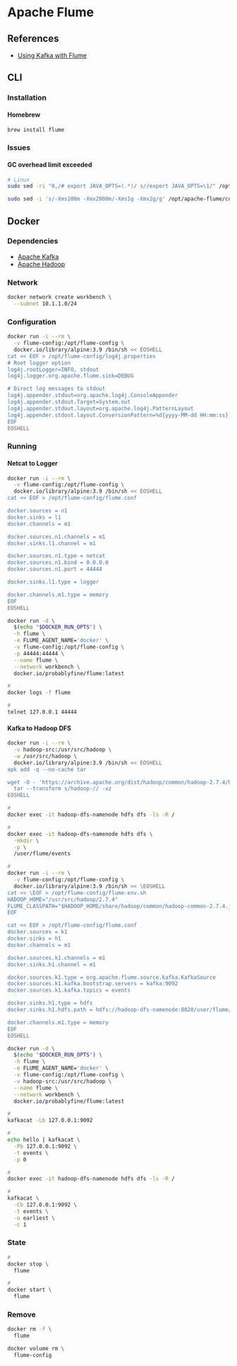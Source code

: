 # Apache Flume

## References

- [Using Kafka with Flume](https://docs.cloudera.com/documentation/kafka/2-0-x/topics/kafka_flume.html)

## CLI

### Installation

#### Homebrew

```sh
brew install flume
```

### Issues

#### GC overhead limit exceeded

```sh
# Linux
sudo sed -ri "0,/# export JAVA_OPTS=(.*)/ s//export JAVA_OPTS=\1/" /opt/apache-flume/conf/flume-env.sh

sudo sed -i 's/-Xms100m -Xmx2000m/-Xms1g -Xmx2g/g' /opt/apache-flume/conf/flume-env.sh
```

## Docker

### Dependencies

- [Apache Kafka](/apache/kafka.md#docker)
- [Apache Hadoop](/apache/hadoop.md#docker)

### Network

```sh
docker network create workbench \
  --subnet 10.1.1.0/24
```

### Configuration

```sh
docker run -i --rm \
  -v flume-config:/opt/flume-config \
  docker.io/library/alpine:3.9 /bin/sh << EOSHELL
cat << EOF > /opt/flume-config/log4j.properties
# Root logger option
log4j.rootLogger=INFO, stdout
log4j.logger.org.apache.flume.sink=DEBUG

# Direct log messages to stdout
log4j.appender.stdout=org.apache.log4j.ConsoleAppender
log4j.appender.stdout.Target=System.out
log4j.appender.stdout.layout=org.apache.log4j.PatternLayout
log4j.appender.stdout.layout.ConversionPattern=%d{yyyy-MM-dd HH:mm:ss} %-5p %c{1}:%L - %m%n
EOF
EOSHELL
```

### Running

#### Netcat to Logger

```sh
docker run -i --rm \
  -v flume-config:/opt/flume-config \
  docker.io/library/alpine:3.9 /bin/sh << EOSHELL
cat << EOF > /opt/flume-config/flume.conf

docker.sources = n1
docker.sinks = l1
docker.channels = m1

docker.sources.n1.channels = m1
docker.sinks.l1.channel = m1

docker.sources.n1.type = netcat
docker.sources.n1.bind = 0.0.0.0
docker.sources.n1.port = 44444

docker.sinks.l1.type = logger

docker.channels.m1.type = memory
EOF
EOSHELL
```

```sh
docker run -d \
  $(echo "$DOCKER_RUN_OPTS") \
  -h flume \
  -e FLUME_AGENT_NAME='docker' \
  -v flume-config:/opt/flume-config \
  -p 44444:44444 \
  --name flume \
  --network workbench \
  docker.io/probablyfine/flume:latest
```

```sh
#
docker logs -f flume

#
telnet 127.0.0.1 44444
```

#### Kafka to Hadoop DFS

```sh
docker run -i --rm \
  -v hadoop-src:/usr/src/hadoop \
  -w /usr/src/hadoop \
  docker.io/library/alpine:3.9 /bin/sh << EOSHELL
apk add -q --no-cache tar

wget -O - 'https://archive.apache.org/dist/hadoop/common/hadoop-2.7.4/hadoop-2.7.4.tar.gz' | \
  tar --transform s/hadoop-// -xz
EOSHELL
```

```sh
#
docker exec -it hadoop-dfs-namenode hdfs dfs -ls -R /

#
docker exec -it hadoop-dfs-namenode hdfs dfs \
  -mkdir \
  -p \
  /user/flume/events

#
docker run -i --rm \
  -v flume-config:/opt/flume-config \
  docker.io/library/alpine:3.9 /bin/sh << \EOSHELL
cat << \EOF > /opt/flume-config/flume-env.sh
HADOOP_HOME="/usr/src/hadoop/2.7.4"
FLUME_CLASSPATH="$HADOOP_HOME/share/hadoop/common/hadoop-common-2.7.4.jar"
EOF

cat << EOF > /opt/flume-config/flume.conf
docker.sources = k1
docker.sinks = h1
docker.channels = m1

docker.sources.k1.channels = m1
docker.sinks.h1.channel = m1

docker.sources.k1.type = org.apache.flume.source.kafka.KafkaSource
docker.sources.k1.kafka.bootstrap.servers = kafka:9092
docker.sources.k1.kafka.topics = events

docker.sinks.h1.type = hdfs
docker.sinks.h1.hdfs.path = hdfs://hadoop-dfs-namenode:8020/user/flume/events/%Y/%m/%d

docker.channels.m1.type = memory
EOF
EOSHELL
```

```sh
docker run -d \
  $(echo "$DOCKER_RUN_OPTS") \
  -h flume \
  -e FLUME_AGENT_NAME='docker' \
  -v flume-config:/opt/flume-config \
  -v hadoop-src:/usr/src/hadoop \
  --name flume \
  --network workbench \
  docker.io/probablyfine/flume:latest
```

```sh
#
kafkacat -Lb 127.0.0.1:9092

#
echo hello | kafkacat \
  -Pb 127.0.0.1:9092 \
  -t events \
  -p 0

#
docker exec -it hadoop-dfs-namenode hdfs dfs -ls -R /

#
kafkacat \
  -Cb 127.0.0.1:9092 \
  -t events \
  -o earliest \
  -c 1
```

### State

```sh
#
docker stop \
  flume

#
docker start \
  flume
```

### Remove

```sh
docker rm -f \
  flume

docker volume rm \
  flume-config
```
